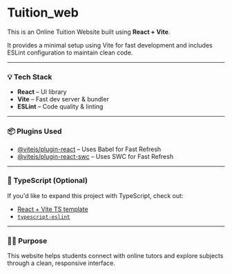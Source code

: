 # Tuition_web

This is an Online Tuition Website built using **React + Vite**.

It provides a minimal setup using Vite for fast development and includes ESLint configuration to maintain clean code.

---

### 💡 Tech Stack

- **React** – UI library
- **Vite** – Fast dev server & bundler
- **ESLint** – Code quality & linting

---

### 📦 Plugins Used

- [@vitejs/plugin-react](https://github.com/vitejs/vite-plugin-react/blob/main/packages/plugin-react) – Uses Babel for Fast Refresh
- [@vitejs/plugin-react-swc](https://github.com/vitejs/vite-plugin-react/blob/main/packages/plugin-react-swc) – Uses SWC for Fast Refresh

---

### 📘 TypeScript (Optional)

If you'd like to expand this project with TypeScript, check out:
- [React + Vite TS template](https://github.com/vitejs/vite/tree/main/packages/create-vite/template-react-ts)
- [`typescript-eslint`](https://typescript-eslint.io)

---

### 👨‍🏫 Purpose

This website helps students connect with online tutors and explore subjects through a clean, responsive interface.

